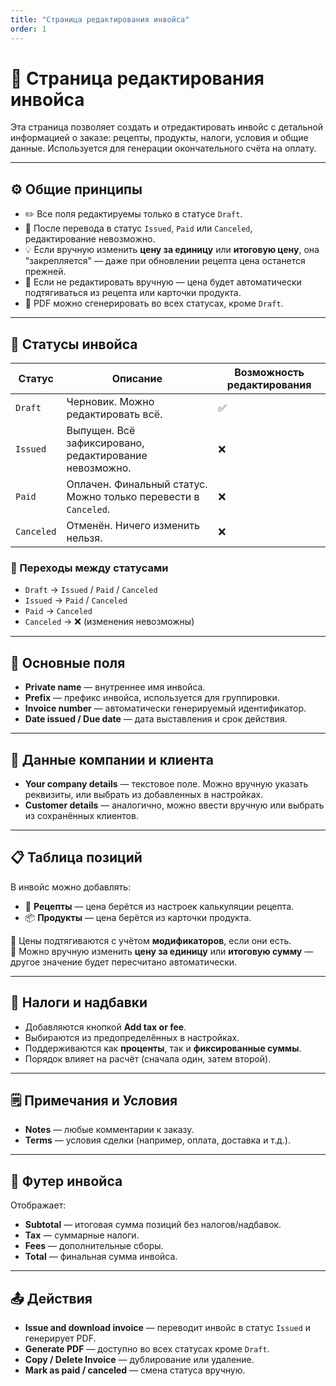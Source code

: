 ```yaml
---
title: "Страница редактирования инвойса"
order: 1
---
```


# 🧾 Страница редактирования инвойса

Эта страница позволяет создать и отредактировать инвойс с детальной информацией о заказе: рецепты, продукты, налоги, условия и общие данные. Используется для генерации окончательного счёта на оплату.

---

## ⚙️ Общие принципы

- ✏️ Все поля редактируемы только в статусе `Draft`.
- 🔐 После перевода в статус `Issued`, `Paid` или `Canceled`, редактирование невозможно.
- 💡 Если вручную изменить **цену за единицу** или **итоговую цену**, она "закрепляется" — даже при обновлении рецепта цена останется прежней.
- 🔁 Если не редактировать вручную — цена будет автоматически подтягиваться из рецепта или карточки продукта.
- 📄 PDF можно сгенерировать во всех статусах, кроме `Draft`.

---

## 📌 Статусы инвойса

| Статус     | Описание                                                                 | Возможность редактирования |
|------------|--------------------------------------------------------------------------|-----------------------------|
| `Draft`    | Черновик. Можно редактировать всё.                                       | ✅                          |
| `Issued`   | Выпущен. Всё зафиксировано, редактирование невозможно.                   | ❌                          |
| `Paid`     | Оплачен. Финальный статус. Можно только перевести в `Canceled`.          | ❌                          |
| `Canceled` | Отменён. Ничего изменить нельзя.                                         | ❌                          |

### 🔁 Переходы между статусами

- `Draft` → `Issued` / `Paid` / `Canceled`
- `Issued` → `Paid` / `Canceled`
- `Paid` → `Canceled`
- `Canceled` → ❌ (изменения невозможны)

---

## 🧾 Основные поля

- **Private name** — внутреннее имя инвойса.
- **Prefix** — префикс инвойса, используется для группировки.
- **Invoice number** — автоматически генерируемый идентификатор.
- **Date issued / Due date** — дата выставления и срок действия.

---

## 🏢 Данные компании и клиента

- **Your company details** — текстовое поле. Можно вручную указать реквизиты, или выбрать из добавленных в настройках.
- **Customer details** — аналогично, можно ввести вручную или выбрать из сохранённых клиентов.

---

## 📋 Таблица позиций

В инвойс можно добавлять:

- 🥣 **Рецепты** — цена берётся из настроек калькуляции рецепта.
- 📦 **Продукты** — цена берётся из карточки продукта.

🔁 Цены подтягиваются с учётом **модификаторов**, если они есть.  
📝 Можно вручную изменить **цену за единицу** или **итоговую сумму** — другое значение будет пересчитано автоматически.

---

## 🧾 Налоги и надбавки

- Добавляются кнопкой **Add tax or fee**.
- Выбираются из предопределённых в настройках.
- Поддерживаются как **проценты**, так и **фиксированные суммы**.
- Порядок влияет на расчёт (сначала один, затем второй).

---

## 🗒️ Примечания и Условия

- **Notes** — любые комментарии к заказу.
- **Terms** — условия сделки (например, оплата, доставка и т.д.).

---

## 🧮 Футер инвойса

Отображает:

- **Subtotal** — итоговая сумма позиций без налогов/надбавок.
- **Tax** — суммарные налоги.
- **Fees** — дополнительные сборы.
- **Total** — финальная сумма инвойса.

---

## 📤 Действия

- **Issue and download invoice** — переводит инвойс в статус `Issued` и генерирует PDF.
- **Generate PDF** — доступно во всех статусах кроме `Draft`.
- **Copy / Delete Invoice** — дублирование или удаление.
- **Mark as paid / canceled** — смена статуса вручную.
